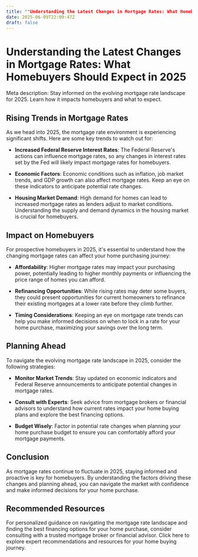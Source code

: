 ```yaml
---
title: ""Understanding the Latest Changes in Mortgage Rates: What Homebuyers Should Expect in 2025""
date: 2025-06-09T22:09:47Z
draft: false
---
```


# Understanding the Latest Changes in Mortgage Rates: What Homebuyers Should Expect in 2025

Meta description: Stay informed on the evolving mortgage rate landscape for 2025. Learn how it impacts homebuyers and what to expect.

## Rising Trends in Mortgage Rates

As we head into 2025, the mortgage rate environment is experiencing significant shifts. Here are some key trends to watch out for:

- **Increased Federal Reserve Interest Rates**: The Federal Reserve's actions can influence mortgage rates, so any changes in interest rates set by the Fed will likely impact mortgage rates for homebuyers.

- **Economic Factors**: Economic conditions such as inflation, job market trends, and GDP growth can also affect mortgage rates. Keep an eye on these indicators to anticipate potential rate changes.

- **Housing Market Demand**: High demand for homes can lead to increased mortgage rates as lenders adjust to market conditions. Understanding the supply and demand dynamics in the housing market is crucial for homebuyers.

## Impact on Homebuyers

For prospective homebuyers in 2025, it's essential to understand how the changing mortgage rates can affect your home purchasing journey:

- **Affordability**: Higher mortgage rates may impact your purchasing power, potentially leading to higher monthly payments or influencing the price range of homes you can afford.

- **Refinancing Opportunities**: While rising rates may deter some buyers, they could present opportunities for current homeowners to refinance their existing mortgages at a lower rate before they climb further.

- **Timing Considerations**: Keeping an eye on mortgage rate trends can help you make informed decisions on when to lock in a rate for your home purchase, maximizing your savings over the long term.

## Planning Ahead

To navigate the evolving mortgage rate landscape in 2025, consider the following strategies:

- **Monitor Market Trends**: Stay updated on economic indicators and Federal Reserve announcements to anticipate potential changes in mortgage rates.

- **Consult with Experts**: Seek advice from mortgage brokers or financial advisors to understand how current rates impact your home buying plans and explore the best financing options.

- **Budget Wisely**: Factor in potential rate changes when planning your home purchase budget to ensure you can comfortably afford your mortgage payments.

## Conclusion

As mortgage rates continue to fluctuate in 2025, staying informed and proactive is key for homebuyers. By understanding the factors driving these changes and planning ahead, you can navigate the market with confidence and make informed decisions for your home purchase.

## Recommended Resources

For personalized guidance on navigating the mortgage rate landscape and finding the best financing options for your home purchase, consider consulting with a trusted mortgage broker or financial advisor. Click here to explore expert recommendations and resources for your home buying journey.